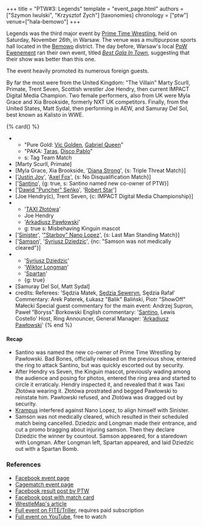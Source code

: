 +++
title = "PTW#3: Legends"
template = "event_page.html"
authors = ["Szymon Iwulski", "Krzysztof Zych"]
[taxonomies]
chronology = ["ptw"]
venue=["hala-bemowo"]
+++

Legends was the third major event by [Prime Time Wrestling](@/o/ptw.md), held on Saturday, November 26th, in Warsaw. The venue was a multipurpose sports hall located in the [Bemowo](@/v/hala-bemowo.md) district. The day before, Warsaw's local [PpW Ewenement](@/o/ppw.md) ran their own event, titled [_Best Gala In Town_](@/e/ppw/2022-11-25-ppw-najlepsza-gala-w-miescie.md), suggesting that their show was better than this one.

The event heavily promoted its numerous foreign guests.

By far the most were from the United Kingdom: "The Villain" Marty Scurll, Primate, Trent Seven, Scottish wrestler Joe Hendry, then current IMPACT Digital Media Champion. Two female performers, also from UK were Myla Grace and Xia Brookside, formerly NXT UK competitors. Finally, from the United States, Matt Sydal, then performing in AEW, and Samuray Del Sol, best known as Kalisto in WWE.


{% card() %}
- - "Pure Gold: [Vic Golden](@/w/vic-golden.md), [Gabriel Queen](@/w/gabriel-queen.md)"
  - "PAKA: [Taras](@/w/taras.md), [Disco Pablo](@/w/disco-pablo.md)"
  - s: Tag Team Match
- [Marty Scurll, Primate]
- [Myla Grace, Xia Brookside, '[Diana Strong](@/w/diana-strong.md)', {s: Triple Threat
      Match}]
- ['[Justin Joy](@/w/justin-joy.md)', '[Axel Fox](@/w/axel-fox.md)', {s: No Disqualification
      Match}]
- ['[Santino](@/w/santino.md)', {g: true, s: Santino named new co-owner of PTW}]
- ['[Dawid "Puncher" Seńko](@/w/puncher.md)', '[Robert Star](@/w/robert-star.md)']
- [Joe Hendry(c), Trent Seven, {c: IMPACT Digital Media Championship}]
- - '[TAXI Złotówa](@/w/taxi-zlotowa.md)'
  - Joe Hendry
  - '[Arkadiusz Pawłowski](@/w/pan-pawlowski.md)'
  - g: true
    s: Misbehaving Kinguin mascot
- ['[Sinister](@/w/sinister.md)', '["Starboy" Nano Lopez](@/w/nano-lopez.md)', {s: Last
      Man Standing Match}]
- ['[Samson](@/w/samson.md)', '[Syriusz Dziedzic](@/w/dziedzic.md)', {nc: "Samson
      was not medically cleared"}]
- - '[Syriusz Dziedzic](@/w/dziedzic.md)'
  - '[Wiktor Longman](@/w/wiktor-longman.md)'
  - '[Spartan](@/w/spartan.md)'
  - {g: true}
- [Samuray Del Sol, Matt Sydal]
- credits:
    Referees: 'Sędzia Matek, [Sędzia Seweryn](@/w/sedzia-seweryn.md), Sędzia Rafał'
    Commentary: Arek Paterek, Łukasz "Balik" Baliński, Piotr "ShowOff" Małecki
    Special guest commentary for the main event: Andrzej Supron, Paweł "Boryss" Borkowski
    English commentary: '[Santino](@/w/santino.md), Lewis Costello'
    Host, Ring Announcer, General Manager: '[Arkadiusz Pawłowski](@/w/pan-pawlowski.md)'
{% end %}


#### Recap

* Santino was named the new co-owner of Prime Time Wrestling by Pawłowski. Bad Bones, officially released on the previous show, entered the ring to attack Santino, but was quickly escorted out by security.
* After Hendry vs Seven, the Kinguin mascot, previously wading among the audience and posing for photos, entered the ring area and started to circle it erraticaly. Hendry inspected it, and revealed that it was Taxi Złotówa wearing it. Złotówa prostrated and begged Pawłowski to reinstate him. Pawłowski refused, and Złotówa was dragged out by security.
* [Krampus](@/w/krampus.md) interfered against Nano Lopez, to align himself with Sinister.
* Samson was not medically cleared, which resulted in their scheduled match being cancelled. Dziedzic and Longman made their entrance, and cut a promo bragging about injuring samson. Then they declare Dziedzic the winner by countout. Samson appeared, for a staredown with Longman. After Longman left, Spartan appeared, and laid Dziedzic out with a Spartan Bomb.

### References

* [Facebook event page](https://www.facebook.com/events/642316950792598)
* [Cagematch event page](https://www.cagematch.net/?id=1&nr=354592)
* [Facebook result post by PTW](https://www.facebook.com/PrimeTimeWrestlingPL/posts/pfbid0PERt7WVmHntfpDneYCHknL765cN2Ny8nFVam6gcHFAfKpppNze9Xd6fkRfJ4qmpql)
* [Facebook post with match card](https://www.facebook.com/PrimeTimeWrestlingPL/posts/pfbid02u3Yzb8KGjS9vzS1Wt1c19dfL5CfyLYv1i2yXnG7QV4c56VAkfZpFBmNUiSfQkHR9l)
* [WrestleMap's article](https://www.wrestlemap.com/news/z73mfr7l8vchshfbsv4z45gwqteqlq)
* [Full event on FITE/Triller](https://www.trillertv.com/watch/kinguin-ptw-underground-12/2pceo/), requires paid subscription
* [Full event on YouTube](https://www.youtube.com/watch?v=wuatGAUUfPI&t=2682s), free to watch
